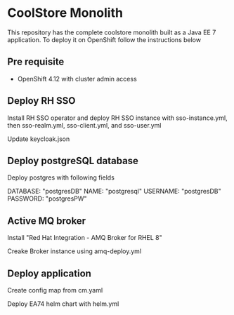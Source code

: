 # CoolStore Monolith

This repository has the complete coolstore monolith built as a Java EE 7 application. To deploy it on OpenShift follow the instructions below

## Pre requisite

* OpenShift 4.12 with cluster admin access

## Deploy RH SSO

Install RH SSO operator and deploy RH SSO instance with sso-instance.yml, then sso-realm.yml, sso-client.yml, and sso-user.yml

Update keycloak.json

## Deploy postgreSQL database

Deploy postgres with following fields

DATABASE: "postgresDB"
NAME: "postgresql"
USERNAME: "postgresDB"
PASSWORD: "postgresPW"

## Active MQ broker

Install "Red Hat Integration - AMQ Broker for RHEL 8"

Creake Broker instance using amq-deploy.yml

## Deploy application

Create config map from cm.yaml

Deploy EA74 helm chart with helm.yml

